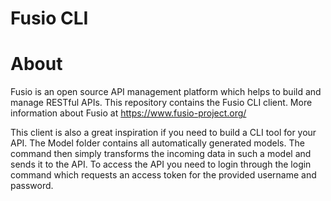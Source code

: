 Fusio CLI
====================

# About

Fusio is an open source API management platform which helps to build and manage 
RESTful APIs. This repository contains the Fusio CLI client. More information
about Fusio at https://www.fusio-project.org/

This client is also a great inspiration if you need to build a CLI tool for your
API. The Model folder contains all automatically generated models. The command
then simply transforms the incoming data in such a model and sends it to the
API. To access the API you need to login through the login command which requests
an access token for the provided username and password.

